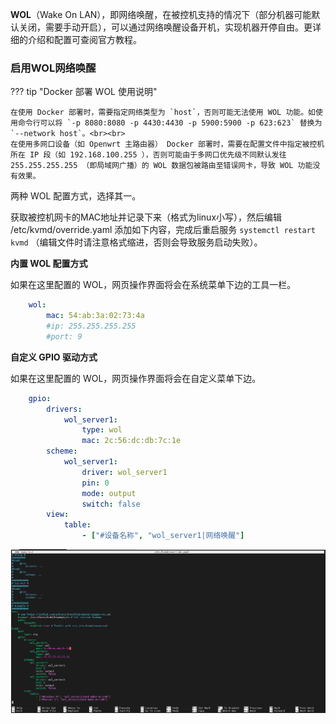 **WOL**（Wake On LAN），即网络唤醒，在被控机支持的情况下（部分机器可能默认关闭，需要手动开启），可以通过网络唤醒设备开机，实现机器开停自由。更详细的介绍和配置可查阅官方教程。

### 启用WOL网络唤醒

??? tip "Docker 部署 WOL 使用说明"

    在使用 Docker 部署时，需要指定网络类型为 `host`，否则可能无法使用 WOL 功能。如使用命令行可以将 `-p 8080:8080 -p 4430:4430 -p 5900:5900 -p 623:623` 替换为 `--network host`。<br><br>
    在使用多网口设备（如 Openwrt 主路由器） Docker 部署时，需要在配置文件中指定被控机所在 IP 段（如 192.168.100.255 ），否则可能由于多网口优先级不同默认发往 255.255.255.255 （即局域网广播）的 WOL 数据包被路由至错误网卡，导致 WOL 功能没有效果。

两种 WOL 配置方式，选择其一。

获取被控机网卡的MAC地址并记录下来（格式为linux小写），然后编辑 /etc/kvmd/override.yaml 添加如下内容，完成后重启服务 `systemctl restart kvmd` （编辑文件时请注意格式缩进，否则会导致服务启动失败）。

**内置 WOL 配置方式**

如果在这里配置的 WOL，网页操作界面将会在系统菜单下边的工具一栏。

```yaml
    wol:
        mac: 54:ab:3a:02:73:4a
        #ip: 255.255.255.255
        #port: 9
```

**自定义 GPIO 驱动方式**

如果在这里配置的 WOL，网页操作界面将会在自定义菜单下边。



```yaml
    gpio:
        drivers:
            wol_server1:
                type: wol
                mac: 2c:56:dc:db:7c:1e
        scheme:
            wol_server1:
                driver: wol_server1
                pin: 0
                mode: output
                switch: false
        view:
            table:
                - ["#设备名称", "wol_server1|网络唤醒"]
```

![img](./img/1717947165712-57.png)

